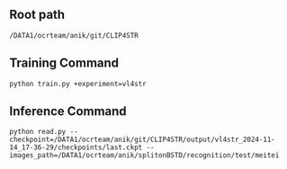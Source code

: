 ## Root path
```
/DATA1/ocrteam/anik/git/CLIP4STR
```

## Training Command
```
python train.py +experiment=vl4str
```

## Inference Command
```
python read.py --checkpoint=/DATA1/ocrteam/anik/git/CLIP4STR/output/vl4str_2024-11-14_17-36-29/checkpoints/last.ckpt --images_path=/DATA1/ocrteam/anik/splitonBSTD/recognition/test/meitei
```